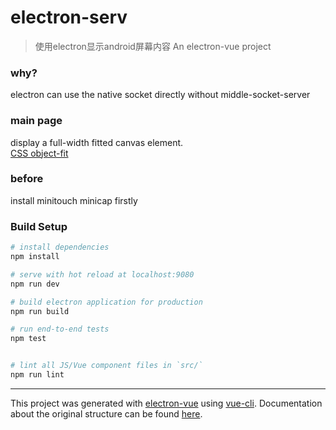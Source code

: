 # electron-serv

> 使用electron显示android屏幕内容
> An electron-vue project

### why? 
electron can use the native socket directly without middle-socket-server

### main page
display a full-width fitted canvas element.  
[CSS object-fit](https://stackoverflow.com/questions/20590239/maintain-aspect-ratio-of-div-but-fill-screen-width-and-height-in-css?answertab=active#tab-top)

### before

install minitouch minicap firstly

### Build Setup

``` bash
# install dependencies
npm install

# serve with hot reload at localhost:9080
npm run dev

# build electron application for production
npm run build

# run end-to-end tests
npm test


# lint all JS/Vue component files in `src/`
npm run lint

```

---

This project was generated with [electron-vue](https://github.com/SimulatedGREG/electron-vue) using [vue-cli](https://github.com/vuejs/vue-cli). Documentation about the original structure can be found [here](https://simulatedgreg.gitbooks.io/electron-vue/content/index.html).
